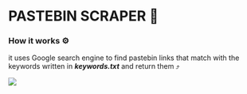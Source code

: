 # PASTEBIN SCRAPER 📑
### How it works ⚙
it uses Google search engine to find pastebin links that match with the keywords written in ***keywords.txt*** and return them ⤴

![](https://user-images.githubusercontent.com/97853192/208754012-8bfe1f76-7226-4ba9-afef-50a997cbabf9.png)
